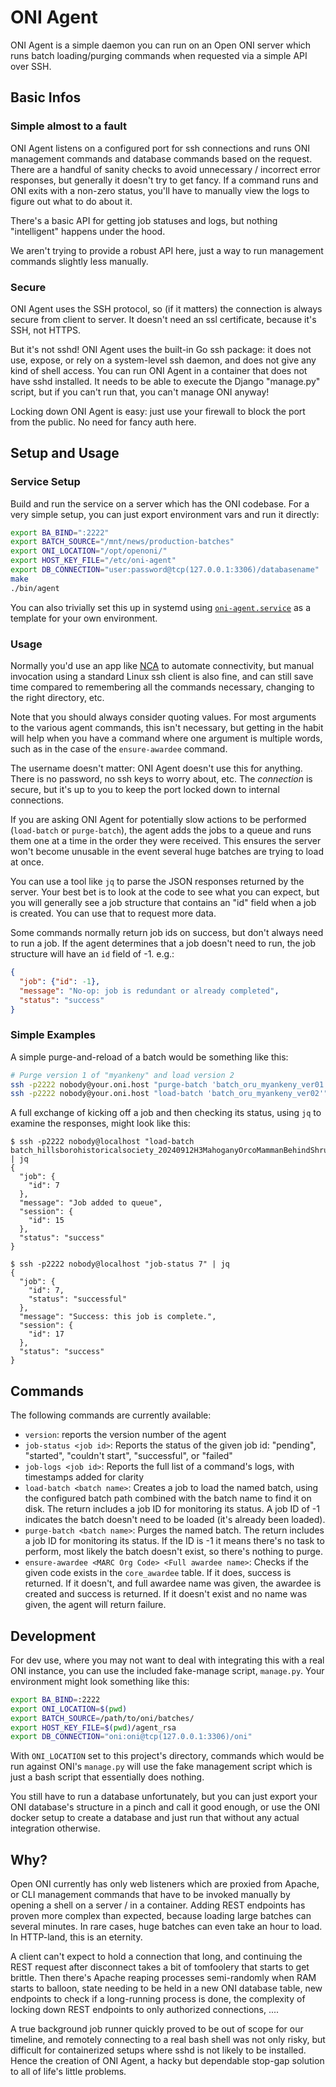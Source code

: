 # ONI Agent

ONI Agent is a simple daemon you can run on an Open ONI server which runs batch
loading/purging commands when requested via a simple API over SSH.

## Basic Infos

### Simple almost to a fault

ONI Agent listens on a configured port for ssh connections and runs ONI
management commands and database commands based on the request. There are a
handful of sanity checks to avoid unnecessary / incorrect error responses, but
generally it doesn't try to get fancy. If a command runs and ONI exits with a
non-zero status, you'll have to manually view the logs to figure out what to do
about it.

There's a basic API for getting job statuses and logs, but nothing
"intelligent" happens under the hood.

We aren't trying to provide a robust API here, just a way to run management
commands slightly less manually.

### Secure

ONI Agent uses the SSH protocol, so (if it matters) the connection is always
secure from client to server. It doesn't need an ssl certificate, because it's
SSH, not HTTPS.

But it's not sshd! ONI Agent uses the built-in Go ssh package: it does not use,
expose, or rely on a system-level ssh daemon, and does not give any kind of
shell access. You can run ONI Agent in a container that does not have sshd
installed. It needs to be able to execute the Django "manage.py" script, but
if you can't run that, you can't manage ONI anyway!

Locking down ONI Agent is easy: just use your firewall to block the port from
the public. No need for fancy auth here.

## Setup and Usage

### Service Setup

Build and run the service on a server which has the ONI codebase. For a very
simple setup, you can just export environment vars and run it directly:

```bash
export BA_BIND=":2222"
export BATCH_SOURCE="/mnt/news/production-batches"
export ONI_LOCATION="/opt/openoni/"
export HOST_KEY_FILE="/etc/oni-agent"
export DB_CONNECTION="user:password@tcp(127.0.0.1:3306)/databasename"
make
./bin/agent
```

You can also trivially set this up in systemd using
[`oni-agent.service`](oni-agent.service) as a template for your own
environment.

### Usage

Normally you'd use an app like [NCA][nca] to automate connectivity, but manual
invocation using a standard Linux ssh client is also fine, and can still save
time compared to remembering all the commands necessary, changing to the right
directory, etc.

Note that you should always consider quoting values. For most arguments to the
various agent commands, this isn't necessary, but getting in the habit will
help when you have a command where one argument is multiple words, such as in
the case of the `ensure-awardee` command.

The username doesn't matter: ONI Agent doesn't use this for anything. There is
no password, no ssh keys to worry about, etc. The *connection* is secure, but
it's up to you to keep the port locked down to internal connections.

If you are asking ONI Agent for potentially slow actions to be performed
(`load-batch` or `purge-batch`), the agent adds the jobs to a queue and runs
them one at a time in the order they were received. This ensures the server
won't become unusable in the event several huge batches are trying to load at
once.

You can use a tool like `jq` to parse the JSON responses returned by the
server. Your best bet is to look at the code to see what you can expect, but
you will generally see a job structure that contains an "id" field when a job
is created. You can use that to request more data.

Some commands normally return job ids on success, but don't always need to run
a job. If the agent determines that a job doesn't need to run, the job
structure will have an `id` field of -1. e.g.:

```json
{
  "job": {"id": -1},
  "message": "No-op: job is redundant or already completed",
  "status": "success"
}
```

[nca]: <https://github.com/uoregon-libraries/newspaper-curation-app>

### Simple Examples

A simple purge-and-reload of a batch would be something like this:

```bash
# Purge version 1 of "myankeny" and load version 2
ssh -p2222 nobody@your.oni.host "purge-batch 'batch_oru_myankeny_ver01'"
ssh -p2222 nobody@your.oni.host "load-batch 'batch_oru_myankeny_ver02'"
```

A full exchange of kicking off a job and then checking its status, using `jq`
to examine the responses, might look like this:

```
$ ssh -p2222 nobody@localhost "load-batch batch_hillsborohistoricalsociety_20240912H3MahoganyOrcoMammanBehindShrubs_ver01" | jq
{
  "job": {
    "id": 7
  },
  "message": "Job added to queue",
  "session": {
    "id": 15
  },
  "status": "success"
}

$ ssh -p2222 nobody@localhost "job-status 7" | jq
{
  "job": {
    "id": 7,
    "status": "successful"
  },
  "message": "Success: this job is complete.",
  "session": {
    "id": 17
  },
  "status": "success"
}
```

## Commands

The following commands are currently available:

- `version`: reports the version number of the agent
- `job-status <job id>`: Reports the status of the given job id: "pending",
  "started", "couldn't start", "successful", or "failed"
- `job-logs <job id>`: Reports the full list of a command's logs, with
  timestamps added for clarity
- `load-batch <batch name>`: Creates a job to load the named batch, using the
  configured batch path combined with the batch name to find it on disk. The
  return includes a job ID for monitoring its status. A job ID of -1 indicates
  the batch doesn't need to be loaded (it's already been loaded).
- `purge-batch <batch name>`: Purges the named batch. The return includes a job
  ID for monitoring its status. If the ID is -1 it means there's no task to
  perform, most likely the batch doesn't exist, so there's nothing to purge.
- `ensure-awardee <MARC Org Code> <Full awardee name>`: Checks if the given
  code exists in the `core_awardee` table. If it does, success is returned. If
  it doesn't, and full awardee name was given, the awardee is created and
  success is returned. If it doesn't exist and no name was given, the agent
  will return failure.

## Development

For dev use, where you may not want to deal with integrating this with a real
ONI instance, you can use the included fake-manage script, `manage.py`. Your
environment might look something like this:

```bash
export BA_BIND=:2222
export ONI_LOCATION=$(pwd)
export BATCH_SOURCE=/path/to/oni/batches/
export HOST_KEY_FILE=$(pwd)/agent_rsa
export DB_CONNECTION="oni:oni@tcp(127.0.0.1:3306)/oni"
```

With `ONI_LOCATION` set to this project's directory, commands which would be
run against ONI's `manage.py` will use the fake management script which is just
a bash script that essentially does nothing.

You still have to run a database unfortunately, but you can just export your
ONI database's structure in a pinch and call it good enough, or use the ONI
docker setup to create a database and just run that without any actual
integration otherwise.

## Why?

Open ONI currently has only web listeners which are proxied from Apache, or CLI
management commands that have to be invoked manually by opening a shell on a
server / in a container. Adding REST endpoints has proven more complex than
expected, because loading large batches can several minutes. In rare cases,
huge batches can even take an hour to load. In HTTP-land, this is an eternity.

A client can't expect to hold a connection that long, and continuing the REST
request after disconnect takes a bit of tomfoolery that starts to get brittle.
Then there's Apache reaping processes semi-randomly when RAM starts to balloon,
state needing to be held in a new ONI database table, new endpoints to check if
a long-running process is done, the complexity of locking down REST endpoints
to only authorized connections, ....

A true background job runner quickly proved to be out of scope for our
timeline, and remotely connecting to a real bash shell was not only risky, but
difficult for containerized setups where sshd is not likely to be installed.
Hence the creation of ONI Agent, a hacky but dependable stop-gap solution to
all of life's little problems.
